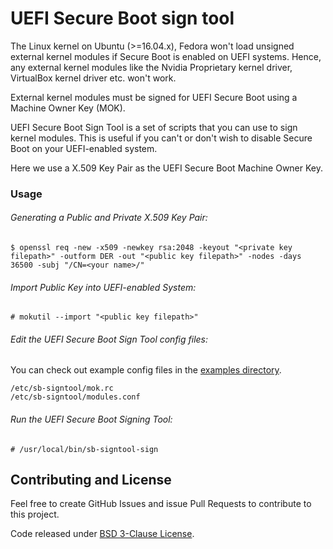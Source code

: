 # UEFI Secure Boot sign tool

The Linux kernel on Ubuntu (>=16.04.x), Fedora won't load unsigned external kernel modules if Secure Boot is enabled on UEFI systems.
Hence, any external kernel modules like the Nvidia Proprietary kernel driver, VirtualBox kernel driver etc. won't work.

External kernel modules must be signed for UEFI Secure Boot using a Machine Owner Key (MOK).

UEFI Secure Boot Sign Tool is a set of scripts that you can use to sign kernel modules.
This is useful if you can't or don't wish to disable Secure Boot on your UEFI-enabled system.

Here we use a X.509 Key Pair as the UEFI Secure Boot Machine Owner Key.

### Usage

###### Generating a Public and Private X.509 Key Pair:

    $ openssl req -new -x509 -newkey rsa:2048 -keyout "<private key filepath>" -outform DER -out "<public key filepath>" -nodes -days 36500 -subj "/CN=<your name>/"

###### Import Public Key into UEFI-enabled System:

    # mokutil --import "<public key filepath>"

###### Edit the UEFI Secure Boot Sign Tool config files:

You can check out example config files in the [examples directory](https://github.com/aneesh-neelam/uefi-sb-signtool/tree/master/examples).

    /etc/sb-signtool/mok.rc
    /etc/sb-signtool/modules.conf

###### Run the UEFI Secure Boot Signing Tool:

    # /usr/local/bin/sb-signtool-sign

## Contributing and License

Feel free to create GitHub Issues and issue Pull Requests to contribute to this project.

Code released under [BSD 3-Clause License](https://github.com/aneesh-neelam/uefi-sb-signtool/blob/master/LICENSE).
